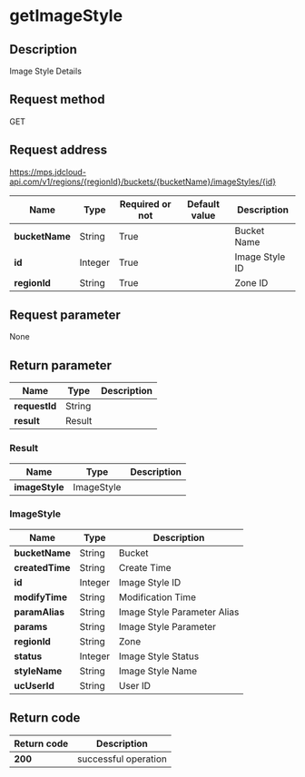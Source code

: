 # getImageStyle


## Description
Image Style Details

## Request method
GET

## Request address
https://mps.jdcloud-api.com/v1/regions/{regionId}/buckets/{bucketName}/imageStyles/{id}

|Name|Type|Required or not|Default value|Description|
|---|---|---|---|---|
|**bucketName**|String|True||Bucket Name|
|**id**|Integer|True||Image Style ID|
|**regionId**|String|True||Zone ID|

## Request parameter
None


## Return parameter
|Name|Type|Description|
|---|---|---|
|**requestId**|String||
|**result**|Result||


### Result
|Name|Type|Description|
|---|---|---|
|**imageStyle**|ImageStyle||
### ImageStyle
|Name|Type|Description|
|---|---|---|
|**bucketName**|String|Bucket|
|**createdTime**|String|Create Time|
|**id**|Integer|Image Style ID|
|**modifyTime**|String|Modification Time|
|**paramAlias**|String|Image Style Parameter Alias|
|**params**|String|Image Style Parameter|
|**regionId**|String|Zone|
|**status**|Integer|Image Style Status|
|**styleName**|String|Image Style Name|
|**ucUserId**|String|User ID|

## Return code
|Return code|Description|
|---|---|
|**200**|successful operation|
